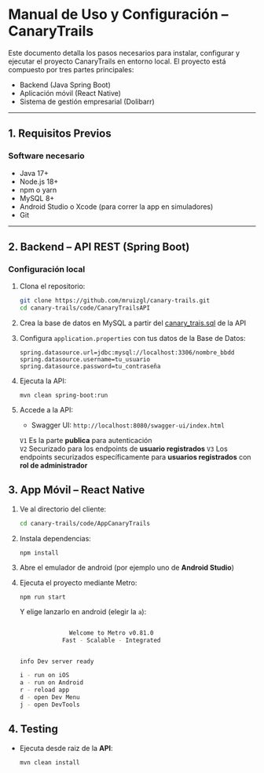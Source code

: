 # Manual de Uso y Configuración – CanaryTrails

Este documento detalla los pasos necesarios para instalar, configurar y ejecutar el proyecto CanaryTrails en entorno local. El proyecto está compuesto por tres partes principales:

- Backend (Java Spring Boot)
- Aplicación móvil (React Native)
- Sistema de gestión empresarial (Dolibarr)

---

## 1. Requisitos Previos

### Software necesario
- Java 17+
- Node.js 18+
- npm o yarn
- MySQL 8+
- Android Studio o Xcode (para correr la app en simuladores)
- Git

---

## 2. Backend – API REST (Spring Boot)

### Configuración local

1. Clona el repositorio:

   ```bash
   git clone https://github.com/mruizgl/canary-trails.git
   cd canary-trails/code/CanaryTrailsAPI
    ```

2. Crea la base de datos en MySQL a partir del [canary_trais.sql](../code/CanaryTrailsAPI/src/main/resources/canary_trails.sql) de la API

3. Configura `application.properties` con tus datos de la Base de Datos:
    ```
    spring.datasource.url=jdbc:mysql://localhost:3306/nombre_bbdd
    spring.datasource.username=tu_usuario
    spring.datasource.password=tu_contraseña
    ```

4. Ejecuta la API: 
    ```
    mvn clean spring-boot:run
    ```

5. Accede a la API:
    * Swagger UI: `http://localhost:8080/swagger-ui/index.html`

    `V1` Es la parte __publica__ para autenticación  
    `V2` Securizado para los endpoints de __usuario registrados__
    `V3` Los endpoints securizados específicamente para __usuarios registrados__ con __rol de administrador__


## 3. App Móvil – React Native

1. Ve al directorio del cliente:
   ```bash
   cd canary-trails/code/AppCanaryTrails
    ```

2. Instala dependencias:

    ```
    npm install
    ```
3. Abre el emulador de android (por ejemplo uno de __Android Studio__)

4. Ejecuta el proyecto mediante Metro:

    ```
    npm run start
    ```

    Y elige lanzarlo en android (elegir la `a`):

    ```bash

                  Welcome to Metro v0.81.0
                Fast - Scalable - Integrated


    info Dev server ready

    i - run on iOS
    a - run on Android
    r - reload app
    d - open Dev Menu
    j - open DevTools
    ```

## 4. Testing

- Ejecuta desde raiz de la __API__:
    ```
    mvn clean install
    ````